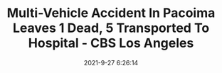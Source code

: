 ---
"title": "Multi-Vehicle Accident In Pacoima Leaves 1 Dead, 5 Transported To Hospital - CBS Los Angeles"
"date": "2021-9-27 6:26:14"
"feed_name": "GOOGLENEWSCONSTRUCTION"
"feed_website": "https://news.google.com/search?q=construction%2Bincident&hl=en-US&gl=US&ceid=US:en"
"feed_rss": "https://news.google.com/rss/search?q=construction%2Bincident&hl=en-US&gl=US&ceid=US:en"
"link": "https://losangeles.cbslocal.com/video/6035924-multi-vehicle-accident-in-pacoima-leaves-1-dead-5-transported-to-hospital/"
"source": "{'href': 'https://losangeles.cbslocal.com', 'title': 'CBS Los Angeles'}"
"file": "_posts/2021-1-1-09ec4e7ef7b670b3d6a674bff30027d5cc688024.md"
"accident": "1"
"drilling": "1"
"dead": "1"
"injured": "5"
"arrested": "0"
"where": "unknown site"
"place": "Pacoima"
---